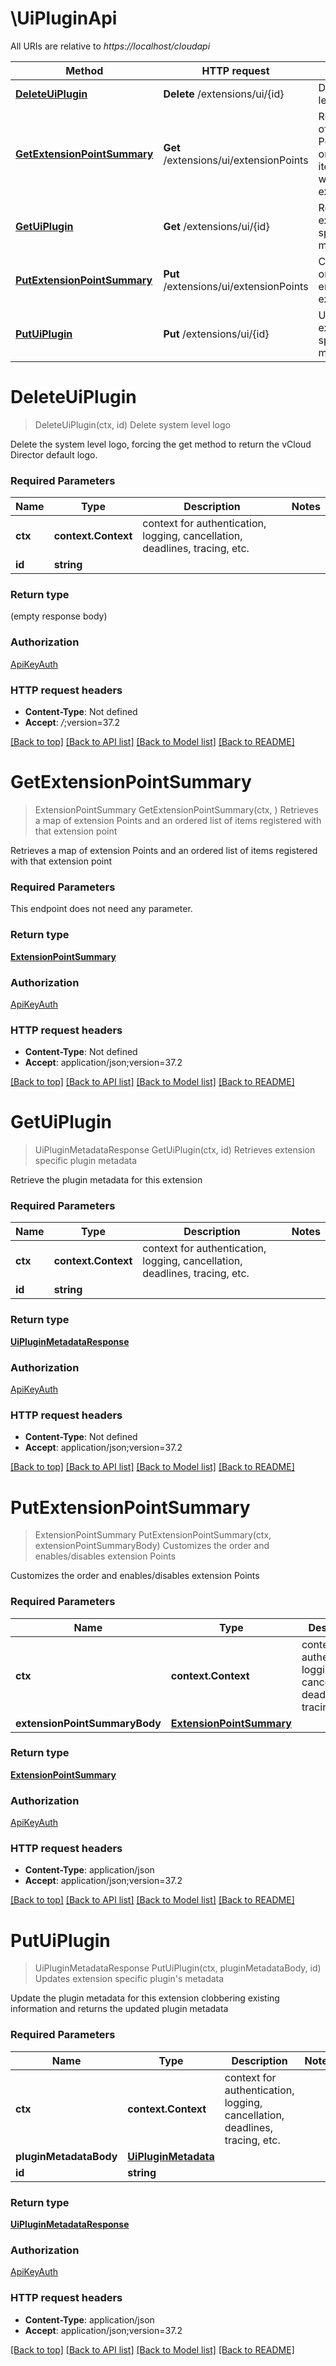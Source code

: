 # \UiPluginApi

All URIs are relative to *https://localhost/cloudapi*

Method | HTTP request | Description
------------- | ------------- | -------------
[**DeleteUiPlugin**](UiPluginApi.md#DeleteUiPlugin) | **Delete** /extensions/ui/{id} | Delete system level logo
[**GetExtensionPointSummary**](UiPluginApi.md#GetExtensionPointSummary) | **Get** /extensions/ui/extensionPoints | Retrieves a map of extension Points and an ordered list of items registered with that extension point
[**GetUiPlugin**](UiPluginApi.md#GetUiPlugin) | **Get** /extensions/ui/{id} | Retrieves extension specific plugin metadata
[**PutExtensionPointSummary**](UiPluginApi.md#PutExtensionPointSummary) | **Put** /extensions/ui/extensionPoints | Customizes the order and enables/disables extension Points
[**PutUiPlugin**](UiPluginApi.md#PutUiPlugin) | **Put** /extensions/ui/{id} | Updates extension specific plugin&#39;s metadata


# **DeleteUiPlugin**
> DeleteUiPlugin(ctx, id)
Delete system level logo

Delete the system level logo, forcing the get method to return the vCloud Director default logo. 

### Required Parameters

Name | Type | Description  | Notes
------------- | ------------- | ------------- | -------------
 **ctx** | **context.Context** | context for authentication, logging, cancellation, deadlines, tracing, etc.
  **id** | **string**|  | 

### Return type

 (empty response body)

### Authorization

[ApiKeyAuth](../README.md#ApiKeyAuth)

### HTTP request headers

 - **Content-Type**: Not defined
 - **Accept**: *_/_*;version=37.2

[[Back to top]](#) [[Back to API list]](../README.md#documentation-for-api-endpoints) [[Back to Model list]](../README.md#documentation-for-models) [[Back to README]](../README.md)

# **GetExtensionPointSummary**
> ExtensionPointSummary GetExtensionPointSummary(ctx, )
Retrieves a map of extension Points and an ordered list of items registered with that extension point

Retrieves a map of extension Points and an ordered list of items registered with that extension point

### Required Parameters
This endpoint does not need any parameter.

### Return type

[**ExtensionPointSummary**](ExtensionPointSummary.md)

### Authorization

[ApiKeyAuth](../README.md#ApiKeyAuth)

### HTTP request headers

 - **Content-Type**: Not defined
 - **Accept**: application/json;version=37.2

[[Back to top]](#) [[Back to API list]](../README.md#documentation-for-api-endpoints) [[Back to Model list]](../README.md#documentation-for-models) [[Back to README]](../README.md)

# **GetUiPlugin**
> UiPluginMetadataResponse GetUiPlugin(ctx, id)
Retrieves extension specific plugin metadata

Retrieve the plugin metadata for this extension 

### Required Parameters

Name | Type | Description  | Notes
------------- | ------------- | ------------- | -------------
 **ctx** | **context.Context** | context for authentication, logging, cancellation, deadlines, tracing, etc.
  **id** | **string**|  | 

### Return type

[**UiPluginMetadataResponse**](UiPluginMetadataResponse.md)

### Authorization

[ApiKeyAuth](../README.md#ApiKeyAuth)

### HTTP request headers

 - **Content-Type**: Not defined
 - **Accept**: application/json;version=37.2

[[Back to top]](#) [[Back to API list]](../README.md#documentation-for-api-endpoints) [[Back to Model list]](../README.md#documentation-for-models) [[Back to README]](../README.md)

# **PutExtensionPointSummary**
> ExtensionPointSummary PutExtensionPointSummary(ctx, extensionPointSummaryBody)
Customizes the order and enables/disables extension Points

Customizes the order and enables/disables extension Points 

### Required Parameters

Name | Type | Description  | Notes
------------- | ------------- | ------------- | -------------
 **ctx** | **context.Context** | context for authentication, logging, cancellation, deadlines, tracing, etc.
  **extensionPointSummaryBody** | [**ExtensionPointSummary**](ExtensionPointSummary.md)|  | 

### Return type

[**ExtensionPointSummary**](ExtensionPointSummary.md)

### Authorization

[ApiKeyAuth](../README.md#ApiKeyAuth)

### HTTP request headers

 - **Content-Type**: application/json
 - **Accept**: application/json;version=37.2

[[Back to top]](#) [[Back to API list]](../README.md#documentation-for-api-endpoints) [[Back to Model list]](../README.md#documentation-for-models) [[Back to README]](../README.md)

# **PutUiPlugin**
> UiPluginMetadataResponse PutUiPlugin(ctx, pluginMetadataBody, id)
Updates extension specific plugin's metadata

Update the plugin metadata for this extension clobbering existing information and returns the updated plugin metadata 

### Required Parameters

Name | Type | Description  | Notes
------------- | ------------- | ------------- | -------------
 **ctx** | **context.Context** | context for authentication, logging, cancellation, deadlines, tracing, etc.
  **pluginMetadataBody** | [**UiPluginMetadata**](UiPluginMetadata.md)|  | 
  **id** | **string**|  | 

### Return type

[**UiPluginMetadataResponse**](UiPluginMetadataResponse.md)

### Authorization

[ApiKeyAuth](../README.md#ApiKeyAuth)

### HTTP request headers

 - **Content-Type**: application/json
 - **Accept**: application/json;version=37.2

[[Back to top]](#) [[Back to API list]](../README.md#documentation-for-api-endpoints) [[Back to Model list]](../README.md#documentation-for-models) [[Back to README]](../README.md)

